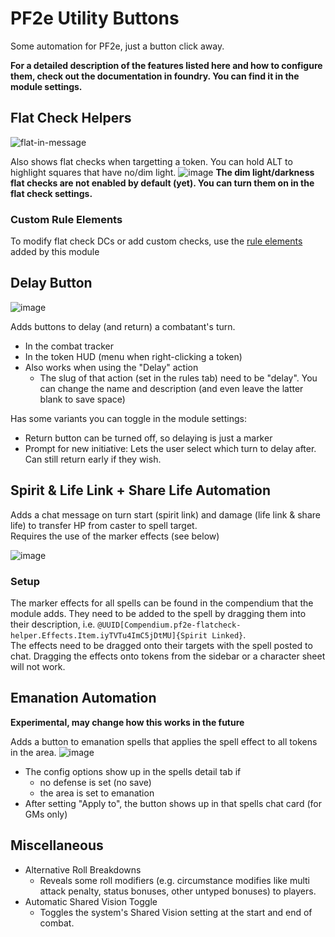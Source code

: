 # PF2e Utility Buttons

Some automation for PF2e, just a button click away.

**For a detailed description of the features listed here and how to configure them, check out the documentation in foundry. You can find it in the module settings.**

## Flat Check Helpers
![flat-in-message](https://github.com/user-attachments/assets/af0ff054-b1d9-4400-8986-f24ecd9a1ebb)

Also shows flat checks when targetting a token. You can hold ALT to highlight squares that have no/dim light.
![image](https://github.com/user-attachments/assets/bf9f7c53-4c85-4658-854d-0746719df2d2)
**The dim light/darkness flat checks are not enabled by default (yet). You can turn them on in the flat check settings.**

### Custom Rule Elements
To modify flat check DCs or add custom checks, use the [rule elements](https://github.com/oWave/pf2e-flatcheck-helper/wiki#rule-elements) added by this module

## Delay Button
![image](https://github.com/oWave/pf2e-flatcheck-helper/assets/9253349/df782d32-50ec-45fd-93f2-f40d0b63932d)

Adds buttons to delay (and return) a combatant's turn.
- In the combat tracker
- In the token HUD (menu when right-clicking a token)
- Also works when using the "Delay" action
  - The slug of that action (set in the rules tab) need to be "delay". You can change the name and description (and even leave the latter blank to save space)

Has some variants you can toggle in the module settings:
- Return button can be turned off, so delaying is just a marker
- Prompt for new initiative: Lets the user select which turn to delay after. Can still return early if they wish.

## Spirit & Life Link + Share Life Automation
Adds a chat message on turn start (spirit link) and damage (life link & share life) to transfer HP from caster to spell target.  
Requires the use of the marker effects (see below)

![image](https://github.com/user-attachments/assets/b22001ec-f8d0-4389-97a2-04845b83038d)

### Setup
The marker effects for all spells can be found in the compendium that the module adds. They need to be added to the spell by dragging them into their description, i.e. `@UUID[Compendium.pf2e-flatcheck-helper.Effects.Item.iyTVTu4ImC5jDtMU]{Spirit Linked}`.  
The effects need to be dragged onto their targets with the spell posted to chat. Dragging the effects onto tokens from the sidebar or a character sheet will not work.

## Emanation Automation
**Experimental, may change how this works in the future**

Adds a button to emanation spells that applies the spell effect to all tokens in the area.
![image](https://github.com/oWave/pf2e-flatcheck-helper/assets/9253349/830d4b77-bb3e-4534-a3af-cd6898da3cfb)

- The config options show up in the spells detail tab if
  - no defense is set (no save)
  - the area is set to emanation
- After setting "Apply to", the button shows up in that spells chat card (for GMs only)

## Miscellaneous
- Alternative Roll Breakdowns
  - Reveals some roll modifiers (e.g. circumstance modifies like multi attack penalty, status bonuses, other untyped bonuses) to players.
- Automatic Shared Vision Toggle
  - Toggles the system's Shared Vision setting at the start and end of combat.
